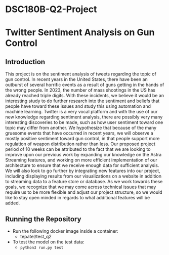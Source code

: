 # DSC180B-Q2-Project

# Twitter Sentiment Analysis on Gun Control

## Introduction
This project is on the sentiment analysis of tweets regarding the topic of gun control. In recent years in the United States, there have been an outburst of several horrific events as a result of guns getting in the hands of the wrong people. In 2023, the number of mass shootings in the US has already reached triple digits. With these incidents, we believe it would be an interesting study to do further research into the sentiment and beliefs that people have toward these issues and study this using automation and machine learning. Twitter is a very vocal platform and with the use of our new knowledge regarding sentiment analysis, there are possibly very many interesting discoveries to be made, such as how user sentiment toward one topic may differ from another. We hypothesize that because of the many gruesome events that have occurred in recent years, we will observe a mostly positive sentiment toward gun control, in that people support more regulation of weapon distribution rather than less. Our proposed project period of 10 weeks can be attributed to the fact that we are looking to improve upon our previous work by expanding our knowledge on the Astra Streaming features, and working on more efficient implementation of our architecture to ensure that we receive enough data for sufficient analysis.  We will also look to go further by integrating new features into our project, including displaying results from our visualizations on a website in addition to streaming data to a feature store or database. As we work towards these goals, we recognize that we may come across technical issues that may require us to be more flexible and adjust our project structure, so we would like to stay open minded in regards to what additional features will be added.


## Running the Repository
* Run the following docker image inside a container: 
  * tepatel/test_q2
* To test the model on the test data: 
  * `python3 run.py test`



